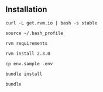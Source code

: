 ## Installation

`curl -L get.rvm.io | bash -s stable`

`source ~/.bash_profile`

`rvm requirements`

`rvm install 2.3.0`

`cp env.sample .env`

`bundle install`

`bundle`
